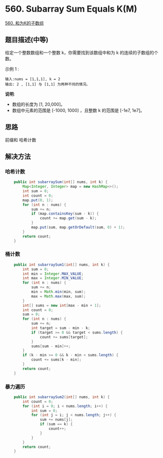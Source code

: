 
# 560. Subarray Sum Equals K(M)
 
[560. 和为K的子数组](https://leetcode-cn.com/problems/subarray-sum-equals-k/)

## 题目描述(中等)

给定一个整数数组和一个整数 k，你需要找到该数组中和为 k 的连续的子数组的个数。

示例 1 :
```
输入:nums = [1,1,1], k = 2
输出: 2 , [1,1] 与 [1,1] 为两种不同的情况。
```

**说明**:
- 数组的长度为 [1, 20,000]。
- 数组中元素的范围是 [-1000, 1000] ，且整数 k 的范围是 [-1e7, 1e7]。


## 思路

前缀和 哈希计数

## 解决方法

### 哈希计数

```java
    public int subarraySum(int[] nums, int k) {
        Map<Integer, Integer> map = new HashMap<>();
        int sum = 0;
        int count = 0;
        map.put(0, 1);
        for (int n : nums) {
            sum += n;
            if (map.containsKey(sum - k)) {
                count += map.get(sum - k);
            }
            map.put(sum, map.getOrDefault(sum, 0) + 1);
        }
        return count;
    }
```

### 桶计数


```java
    public int subarraySum1(int[] nums, int k) {
        int sum = 0;
        int min = Integer.MAX_VALUE;
        int max = Integer.MIN_VALUE;
        for (int n : nums) {
            sum += n;
            min = Math.min(min, sum);
            max = Math.max(max, sum);
        }
        int[] sums = new int[max - min + 1];
        int count = 0;
        sum = 0;
        for (int n : nums) {
            sum += n;
            int target = sum - min - k;
            if (target >= 0 && target < sums.length) {
                count += sums[target];
            }
            sums[sum - min]++;
        }
        if (k - min >= 0 && k - min < sums.length) {
            count += sums[k - min];
        }
        return count;
    }
```

### 暴力遍历

```java
    public int subarraySum2(int[] nums, int k) {
        int count = 0;
        for (int i = 0; i < nums.length; i++) {
            int sum = 0;
            for (int j = i; j < nums.length; j++) {
                sum += nums[j];
                if (sum == k) {
                    count++;
                }
            }
        }
        return count;
    }
```